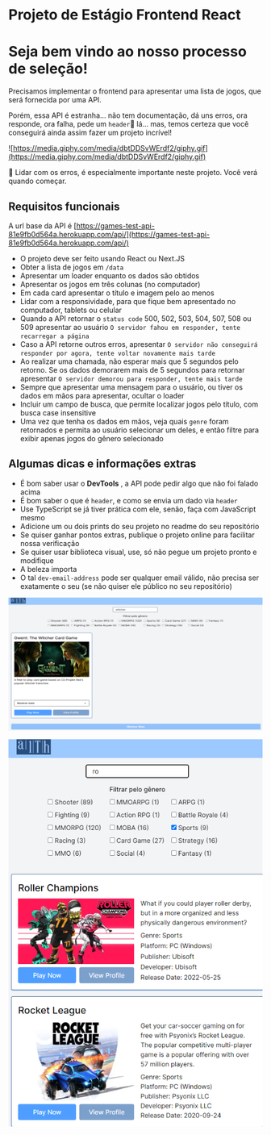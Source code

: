 # Projeto de Estágio Frontend React

# Seja bem vindo ao nosso processo de seleção!

Precisamos implementar o frontend para apresentar uma lista de jogos, que será fornecida por uma API.

Porém, essa API é estranha… não tem documentação, dá uns erros, ora responde, ora falha, pede um `header`👀 lá... mas, temos certeza que você conseguirá ainda assim fazer um projeto incrível!

![https://media.giphy.com/media/dbtDDSvWErdf2/giphy.gif](https://media.giphy.com/media/dbtDDSvWErdf2/giphy.gif)

🧨 Lidar com os erros, é especialmente importante neste projeto. Você verá quando começar.

## Requisitos funcionais

A url base da API é [](https://games-test-api-81e9fb0d564a.herokuapp.com/api/data/)[https://games-test-api-81e9fb0d564a.herokuapp.com/api/](https://games-test-api-81e9fb0d564a.herokuapp.com/api/)

* O projeto deve ser feito usando React ou Next.JS
* Obter a lista de jogos em `/data`
* Apresentar um loader enquanto os dados são obtidos
* Apresentar os jogos em três colunas (no computador)
* Em cada card apresentar o título e imagem pelo ao menos
* Lidar com a responsividade, para que fique bem apresentado no computador, tablets ou celular
* Quando a API retornar o `status code` 500, 502, 503, 504, 507, 508 ou 509 apresentar ao usuário `O servidor fahou em responder, tente recarregar a página`
* Caso a API retorne outros erros, apresentar `O servidor não conseguirá responder por agora, tente voltar novamente mais tarde`
* Ao realizar uma chamada, não esperar mais que 5 segundos pelo retorno. Se os dados demorarem mais de 5 segundos para retornar apresentar `O servidor demorou para responder, tente mais tarde`
* Sempre que apresentar uma mensagem para o usuário, ou tiver os dados em mãos para apresentar, ocultar o loader
* Incluir um campo de busca, que permite localizar jogos pelo título, com busca case insensitive
* Uma vez que tenha os dados em mãos, veja quais `genre` foram retornados e permita ao usuário selecionar um deles, e então filtre para exibir apenas jogos do gênero selecionado

## Algumas dicas e informações extras

* É bom saber usar o  **DevTools** , a API pode pedir algo que não foi falado acima
* É bom saber o que é `header`, e como se envia um dado via `header`
* Use TypeScript se já tiver prática com ele, senão, faça com JavaScript mesmo
* Adicione um ou dois prints do seu projeto no readme do seu repositório
* Se quiser ganhar pontos extras, publique o projeto online para facilitar nossa verificação
* Se quiser usar biblioteca visual, use, só não pegue um projeto pronto e modifique
* A beleza importa
* O tal `dev-email-address` pode ser qualquer email válido, não precisa ser exatamente o seu (se não quiser ele público no seu repositório)


![Imagem Desktop](public/og.png)


![Imagem Tablet](public/og2.png)
